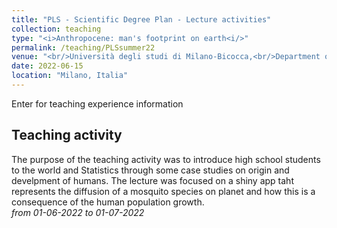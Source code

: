 ```yaml
---
title: "PLS - Scientific Degree Plan - Lecture activities"
collection: teaching
type: "<i>Anthropocene: man's footprint on earth<i/>"
permalink: /teaching/PLSsummer22
venue: "<br/>Università degli studi di Milano-Bicocca,<br/>Department of Economics, Management and Statistics"
date: 2022-06-15
location: "Milano, Italia"
---
```


Enter for teaching experience information


Teaching activity
------
The purpose of the teaching activity was to introduce high school students to the world and Statistics through some case studies on origin and develpment of humans. The lecture was focused on a shiny app taht represents the diffusion of a mosquito species on planet and how this is a consequence of the human population growth.<br/>
 *from 01-06-2022 to 01-07-2022*
